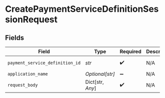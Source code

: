 # CreatePaymentServiceDefinitionSessionRequest


## Fields

| Field                           | Type                            | Required                        | Description                     | Example                         |
| ------------------------------- | ------------------------------- | ------------------------------- | ------------------------------- | ------------------------------- |
| `payment_service_definition_id` | *str*                           | :heavy_check_mark:              | N/A                             | adyen-ideal                     |
| `application_name`              | *Optional[str]*                 | :heavy_minus_sign:              | N/A                             |                                 |
| `request_body`                  | Dict[str, *Any*]                | :heavy_check_mark:              | N/A                             |                                 |